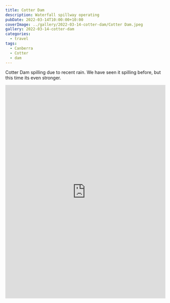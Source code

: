 ```yaml
---
title: Cotter Dam
description: Waterfall spillway operating
pubDate: 2022-03-14T10:00:00+10:00
coverImage: ../gallery/2022-03-14-cotter-dam/Cotter Dam.jpeg
gallery: 2022-03-14-cotter-dam
categories:
  - travel
tags:
  - Canberra
  - Cotter
  - dam
---
```


Cotter Dam spilling due to recent rain. We have seen it spilling before, but this time its even stronger.

<iframe src="https://www.facebook.com/plugins/post.php?href=https%3A%2F%2Fwww.facebook.com%2Fchris1.tham%2Fposts%2Fpfbid0DZSZ1FPP4qRp6gxkFY3avQrRKEiEwT5MBPUDJgPiTGALBC9hqmgfXBHYQAEfabqDl&show_text=true&width=500" width="500" height="665" style="border:none;overflow:hidden" scrolling="no" frameborder="0" allowfullscreen="true" allow="autoplay; clipboard-write; encrypted-media; picture-in-picture; web-share"></iframe>
